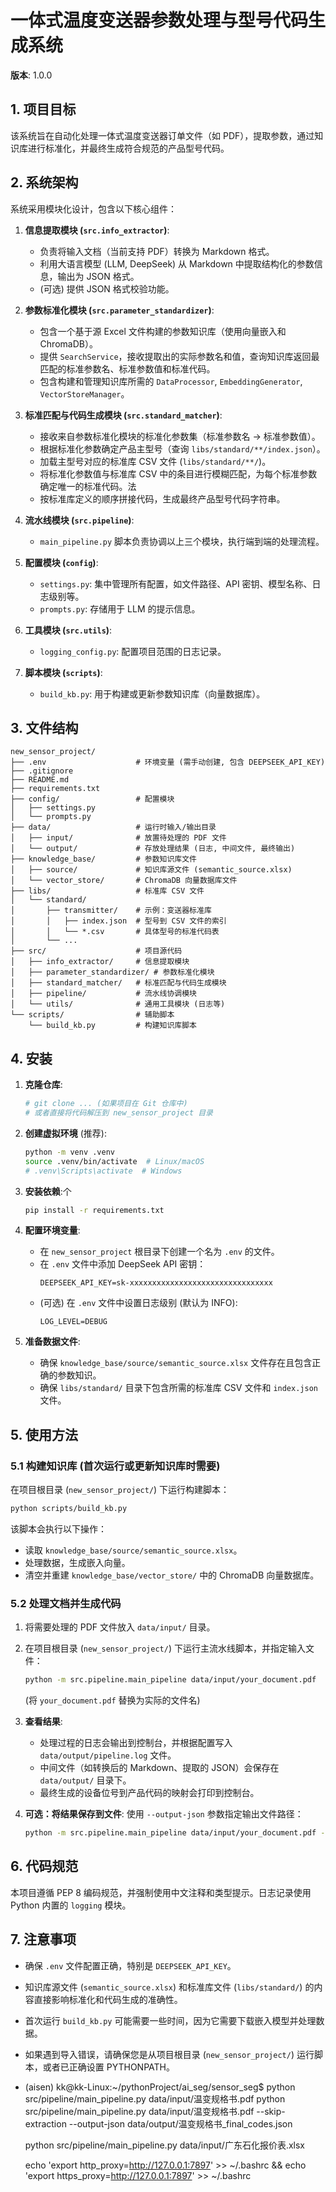 # 一体式温度变送器参数处理与型号代码生成系统

**版本**: 1.0.0 

## 1. 项目目标

该系统旨在自动化处理一体式温度变送器订单文件（如 PDF），提取参数，通过知识库进行标准化，并最终生成符合规范的产品型号代码。

## 2. 系统架构

系统采用模块化设计，包含以下核心组件：

1.  **信息提取模块 (`src.info_extractor`)**:
    *   负责将输入文档（当前支持 PDF）转换为 Markdown 格式。
    *   利用大语言模型 (LLM, DeepSeek) 从 Markdown 中提取结构化的参数信息，输出为 JSON 格式。
    *   (可选) 提供 JSON 格式校验功能。

2.  **参数标准化模块 (`src.parameter_standardizer`)**:
    *   包含一个基于源 Excel 文件构建的参数知识库（使用向量嵌入和 ChromaDB）。
    *   提供 `SearchService`，接收提取出的实际参数名和值，查询知识库返回最匹配的标准参数名、标准参数值和标准代码。
    *   包含构建和管理知识库所需的 `DataProcessor`, `EmbeddingGenerator`, `VectorStoreManager`。

3.  **标准匹配与代码生成模块 (`src.standard_matcher`)**:
    *   接收来自参数标准化模块的标准化参数集（标准参数名 -> 标准参数值）。
    *   根据标准化参数确定产品主型号（查询 `libs/standard/**/index.json`）。
    *   加载主型号对应的标准库 CSV 文件 (`libs/standard/**/`)。
    *   将标准化参数值与标准库 CSV 中的条目进行模糊匹配，为每个标准参数确定唯一的标准代码。法
    *   按标准库定义的顺序拼接代码，生成最终产品型号代码字符串。

4.  **流水线模块 (`src.pipeline`)**:
    *   `main_pipeline.py` 脚本负责协调以上三个模块，执行端到端的处理流程。

5.  **配置模块 (`config`)**:
    *   `settings.py`: 集中管理所有配置，如文件路径、API 密钥、模型名称、日志级别等。
    *   `prompts.py`: 存储用于 LLM 的提示信息。

6.  **工具模块 (`src.utils`)**:
    *   `logging_config.py`: 配置项目范围的日志记录。

7.  **脚本模块 (`scripts`)**:
    *   `build_kb.py`: 用于构建或更新参数知识库（向量数据库）。

## 3. 文件结构

```
new_sensor_project/
├── .env                    # 环境变量 (需手动创建, 包含 DEEPSEEK_API_KEY)
├── .gitignore
├── README.md
├── requirements.txt
├── config/                 # 配置模块
│   ├── settings.py
│   └── prompts.py
├── data/                   # 运行时输入/输出目录
│   ├── input/              # 放置待处理的 PDF 文件
│   └── output/             # 存放处理结果 (日志, 中间文件, 最终输出)
├── knowledge_base/         # 参数知识库文件
│   ├── source/             # 知识库源文件 (semantic_source.xlsx)
│   └── vector_store/       # ChromaDB 向量数据库文件
├── libs/                   # 标准库 CSV 文件
│   └── standard/
│       ├── transmitter/    # 示例：变送器标准库
│       │   ├── index.json  # 型号到 CSV 文件的索引
│       │   └── *.csv       # 具体型号的标准代码表
│       └── ...
├── src/                    # 项目源代码
│   ├── info_extractor/     # 信息提取模块
│   ├── parameter_standardizer/ # 参数标准化模块
│   ├── standard_matcher/   # 标准匹配与代码生成模块
│   ├── pipeline/           # 流水线协调模块
│   └── utils/              # 通用工具模块 (日志等)
└── scripts/                # 辅助脚本
    └── build_kb.py         # 构建知识库脚本
```

## 4. 安装

1.  **克隆仓库**:
    ```bash
    # git clone ... (如果项目在 Git 仓库中)
    # 或者直接将代码解压到 new_sensor_project 目录
    ```

2.  **创建虚拟环境** (推荐):
    ```bash
    python -m venv .venv
    source .venv/bin/activate  # Linux/macOS
    # .venv\Scripts\activate  # Windows
    ```

3.  **安装依赖**:个
    ```bash
    pip install -r requirements.txt
    ```

4.  **配置环境变量**:
    *   在 `new_sensor_project` 根目录下创建一个名为 `.env` 的文件。
    *   在 `.env` 文件中添加 DeepSeek API 密钥：
        ```
        DEEPSEEK_API_KEY=sk-xxxxxxxxxxxxxxxxxxxxxxxxxxxxxxxx
        ```
    *   (可选) 在 `.env` 文件中设置日志级别 (默认为 INFO):
        ```
        LOG_LEVEL=DEBUG
        ```

5.  **准备数据文件**:
    *   确保 `knowledge_base/source/semantic_source.xlsx` 文件存在且包含正确的参数知识。
    *   确保 `libs/standard/` 目录下包含所需的标准库 CSV 文件和 `index.json` 文件。

## 5. 使用方法

### 5.1 构建知识库 (首次运行或更新知识库时需要)

在项目根目录 (`new_sensor_project/`) 下运行构建脚本：

```bash
python scripts/build_kb.py
```

该脚本会执行以下操作：
*   读取 `knowledge_base/source/semantic_source.xlsx`。
*   处理数据，生成嵌入向量。
*   清空并重建 `knowledge_base/vector_store/` 中的 ChromaDB 向量数据库。

### 5.2 处理文档并生成代码

1.  将需要处理的 PDF 文件放入 `data/input/` 目录。
2.  在项目根目录 (`new_sensor_project/`) 下运行主流水线脚本，并指定输入文件：

    ```bash
    python -m src.pipeline.main_pipeline data/input/your_document.pdf
    ```
    (将 `your_document.pdf` 替换为实际的文件名)

3.  **查看结果**:
    *   处理过程的日志会输出到控制台，并根据配置写入 `data/output/pipeline.log` 文件。
    *   中间文件（如转换后的 Markdown、提取的 JSON）会保存在 `data/output/` 目录下。
    *   最终生成的设备位号到产品代码的映射会打印到控制台。

4.  **可选：将结果保存到文件**:
    使用 `--output-json` 参数指定输出文件路径：
    ```bash
    python -m src.pipeline.main_pipeline data/input/your_document.pdf --output-json data/output/final_codes.json
    ```

## 6. 代码规范

本项目遵循 PEP 8 编码规范，并强制使用中文注释和类型提示。日志记录使用 Python 内置的 `logging` 模块。

## 7. 注意事项

*   确保 `.env` 文件配置正确，特别是 `DEEPSEEK_API_KEY`。
*   知识库源文件 (`semantic_source.xlsx`) 和标准库文件 (`libs/standard/`) 的内容直接影响标准化和代码生成的准确性。
*   首次运行 `build_kb.py` 可能需要一些时间，因为它需要下载嵌入模型并处理数据。
*   如果遇到导入错误，请确保您是从项目根目录 (`new_sensor_project/`) 运行脚本，或者已正确设置 PYTHONPATH。
*   (aisen) kk@kk-Linux:~/pythonProject/ai_seg/sensor_seg$ python src/pipeline/main_pipeline.py data/input/温变规格书.pdf
    python src/pipeline/main_pipeline.py data/input/温变规格书.pdf --skip-extraction --output-json data/output/温变规格书_final_codes.json



    python src/pipeline/main_pipeline.py data/input/广东石化报价表.xlsx


    echo 'export http_proxy=http://127.0.0.1:7897' >> ~/.bashrc && echo 'export https_proxy=http://127.0.0.1:7897' >> ~/.bashrc
